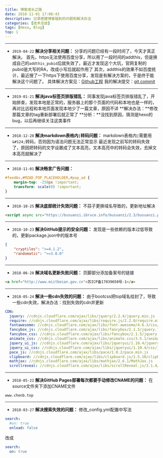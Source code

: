 ```yaml
---
title: 博客成长之路
date: 2018-11-01 17:08:43
description: 记录搭建博客碰到的问题和解决办法
categories: [技术总结]
tags: [Hexo, Blog]
top: 1
---
```


---
- `2019-04-22` **解决分享相关问题：**
分享的问题已经有一段时间了，今天才真正解决。
首先，https无法使用百度分享，所以用了一段时间的addthis，但是换成自己的`addthis_pubid`后就失效了，最近才发现这个大坑，官网复制的pubid是大写的RA，改成小写后就起作用了
其次，addthis的效果不如百度统计，最近搜了一下https下使用百度分享，发现是有解决方案的，于是终于能解决这个问题了。
具体解决方案见：[Github工程](https://github.com/hrwhisper/baiduShare)
我的解决提交：[git commit](https://github.com/chenbin-353549444/hexo-theme-yelee/commit/af3114ffb8f0a5beac97bcf089a3585c2b11ed23)
---
- `2019-01-21` **解决java标签页排版错乱：**
同事发现java标签页排版错乱了，开始排查，发现本地是正常的，服务器上的那个页面的代码和本地也是一样的，再对比远程和本地页面发现本地少了一篇文章，原因不详
**解决办法：**修改那篇文章的tag重新部署后就正常了
**分析：**没找到原因，猜测是hexo的bug，以后再继续关注这类事件
---
- `2018-12-28` **解决markdown表格内`|`转码问题：**
markdown表格内`|`需要用`&#124;`转码，否则因为语法问题无法正常显示
最近发现之前写的转码失效了，原因把转码的文字设置成了文本高亮，文本高亮中的转码会失效，去掉文本高亮就解决了
---
- `2018-11-01` **解决畅言广告问题：**
```scss
#feedAv,#MZAD_POP_PLACEHOLDER,#pop_ad {
    margin-top: -250px !important;
    transform: scale(0) !important;
}
```
---
- `2018-10-25` **解决底部统计失效问题：**
不蒜子更换域名导致的，更新地址解决
```html
<script async src="https://busuanzi.ibruce.info/busuanzi/2.3/busuanzi.pure.mini.js">
```
---
- `2018-10-23` **解决GitHub提示的安全问题：**
发现是一些依赖的版本过低导致的，更新package.json中的版本号
```json
{
    "cryptiles": ">=4.1.2",
    "randomatic": ">=3.0.0"
}
```
---
- `2018-06-28` **解决域名更新失败问题：**
页脚部分添加备案号的链接
```html
<a href="http://www.miitbeian.gov.cn">苏ICP备17039650号-1</a>
```
---
- `2018-05-24` **解决一些cdn失效的问题：**
由于bootcss把top域名给封了，导致一些cdn失效，解决办法：找到失效的cdn并更新
```yaml
CDN:
  jquery: //cdnjs.cloudflare.com/ajax/libs/jquery/2.2.4/jquery.min.js
  require: //cdnjs.cloudflare.com/ajax/libs/require.js/2.2.0/require.min.js
  fontawesome: //cdnjs.cloudflare.com/ajax/libs/font-awesome/4.6.3/css/font-awesome.min.css
  fancybox_js: //cdnjs.cloudflare.com/ajax/libs/fancybox/2.1.5/jquery.fancybox.min.js
  fancybox_css: //cdnjs.cloudflare.com/ajax/libs/fancybox/2.1.5/jquery.fancybox.min.css
  animate_css: //cdnjs.cloudflare.com/ajax/libs/animate.css/3.5.1/animate.min.css
  jquery_ui_js: //cdnjs.cloudflare.com/ajax/libs/jqueryui/1.10.4/jquery-ui.min.js
  jquery_ui_css: //cdnjs.cloudflare.com/ajax/libs/jqueryui/1.10.4/css/jquery-ui.min.css
  pace_js: //cdnjs.cloudflare.com/ajax/libs/pace/1.0.2/pace.min.js
  clipboard: //cdnjs.cloudflare.com/ajax/libs/clipboard.js/1.5.10/clipboard.min.js
  mathjax: //cdnjs.cloudflare.com/ajax/libs/mathjax/2.6.1/MathJax.js
  scrollreveal: //cdnjs.cloudflare.com/ajax/libs/scrollReveal.js/3.1.4/scrollreveal.min.js
```
---
- `2018-05-22` **解决GitHub Pages部署每次都要手动修改CNAME的问题：**
在source文件夹下添加CNAME文件
```
www.chenb.top
```
---
- `2018-03-27` **解决搜索失效的问题：**
修改_config.yml配置中写法
```yaml
search: 
  #on: true
  onload: false
```
改成
```yaml
search: 
  on: true
```